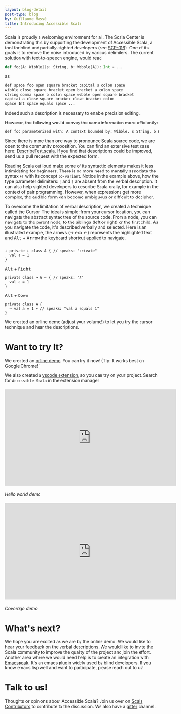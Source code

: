 ```yaml
---
layout: blog-detail
post-type: blog
by: Guillaume Massé
title: Introducing Accessible Scala
---
```


  Scala is proudly a welcoming environment for all. The Scala Center is demonstrating this by supporting 
the development of Accessible Scala, a tool for blind and partially-sighted developers (see [SCP-016]).
One of its goals is to remove the noise introduced by various delimiters. The current solution with
text-to-speech engine, would read 

```scala
def foo[A: Wibble](s: String, b: Wobble[A]): Int = ...
```

as

```bash
def space foo open square bracket capital s colon space
wibble close square bracket open bracket a colon space
string comma space b colon space wobble open square bracket
capital a close square bracket close bracket colon
space Int space equals space ...
```

Indeed such a description is necessary to enable precision editing.

However, the following would convey the same information more efficiently:

```bash
def foo parameterized with: A context bounded by: Wibble. s String, b Wobble of A returns: Int
```
  
Since there is more than one way to pronounce Scala source code, we are open to the community proposition. You can find an extensive test case
here: [DescribeTest.scala]. If you find that descriptions could be improved, send us a pull request with the 
expected form.

  Reading Scala out loud make some of its syntactic elements makes it less intimidating for beginners. There is no more 
need to mentally associate the syntax `+T` with its concept `co-variant`. Notice in the example above, how the type parameter delimiters: `[` and `]` are absent from the verbal description. It can also help sighted developers to describe Scala orally, for example in the context of pair programming. However, when expressions get more complex, the audible form can become ambiguous or difficult to decipher. 

  To overcome the limitation of verbal description, we created a technique called the Cursor. The idea is simple:
from your cursor location, you can navigate the abstract syntax tree of the source code. From a node, you can
navigate to the parent node, to the siblings (left or right) or the first child. As you navigate the code,
it's described verbally and selected. Here is an illustrated example, the arrows (→ exp ←) represents the highlighted text and <kbd>Alt</kbd> + <kbd>Arrow</kbd> the keyboard shortcut applied to navigate. 

```

→ private ← class A { // speaks: "private"
  val a = 1
}
```

<kbd>Alt</kbd> + <kbd>Right</kbd>

```
private class → A ← { // speaks: "A"
  val a = 1
}
```

<kbd>Alt</kbd> + <kbd>Down</kbd>

```
private class A {
  → val a = 1 ← // speaks: "val a equals 1"
}
```

We created an online demo (adjust your volume!) to let you try the cursor 
technique and hear the descriptions.

# Want to try it?

We created an [online demo]. You can try it now! (Tip: It works best on Google Chrome! )

We also created a [vscode extension], so you can try on your project. Search for `Accessible Scala` in the 
extension manager

<div style="margin: 20px auto; width: 560px;">
  <iframe style="margin: 20px auto; display: block;" width="560" height="315" src="https://www.youtube.com/embed/Y7xz0-KkBOU" frameborder="0" allow="autoplay; encrypted-media" allowfullscreen></iframe>

  <i>Hello world demo</i>

  <iframe style="margin: 20px auto; display: block;" width="560" height="315" src="https://www.youtube.com/embed/Up2ytnrsX6s" frameborder="0" allow="autoplay; encrypted-media" allowfullscreen></iframe>

  <i>Coverage demo</i>
</div>


# What's next?

We hope you are excited as we are by the online demo. We would like to hear your feedback on the verbal 
descriptions. We would like to invite the Scala community to improve the quality of the project and join the
effort. Another area where we would need help
is to create an integration with [Emacspeak]. It's an emacs plugin widely used by blind developers. If you
know emacs lisp well and want to participate, please reach out to us!

# Talk to us!

Thoughts or opinions about Accessible Scala? Join us over on [Scala Contributors] to contribute to the discussion.
We also have a [gitter] channel.

[SCP-016]: https://github.com/scalacenter/advisoryboard/blob/master/proposals/016-verbal-descriptions.md
[vscode extension]: https://marketplace.visualstudio.com/items?itemName=scala-center.accessible-scala
[online demo]: https://scalacenter.github.io/accessible-scala-demo/
[DescribeTest.scala]: https://github.com/scalacenter/accessible-scala/blob/master/tests/unit/src/test/scala/ch.epfl.scala.accessible/DescribeTest.scala
[Emacspeak]: https://github.com/tvraman/emacspeak
[gitter]: https://gitter.im/scalacenter/accessible-scala
[Scala Contributors]: https://contributors.scala-lang.org/TBD
